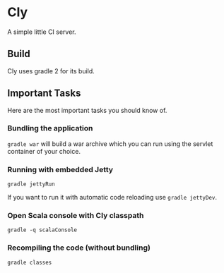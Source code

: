 # CIy

A simple little CI server.

## Build

CIy uses gradle 2 for its build.

## Important Tasks

Here are the most important tasks you should know of.

### Bundling the application

`gradle war` will build a war archive which you can run using the servlet container of your choice.

### Running with embedded Jetty

`gradle jettyRun`

If you want to run it with automatic code reloading use `gradle jettyDev`.

### Open Scala console with CIy classpath

`gradle -q scalaConsole`

### Recompiling the code (without bundling)

`gradle classes`
